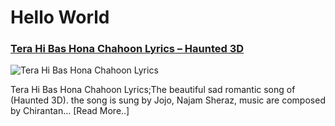 # Hello World

### [Tera Hi Bas Hona Chahoon Lyrics – Haunted 3D](http://catchylyrics.net/2017/04/14569tera-hi-bas-hona-chahoon-lyrics/)
![Tera Hi Bas Hona Chahoon Lyrics](http://catchylyrics.net/wp-content/uploads/2017/04/Tera-Hi-Bas-Hona-Chahoon-Lyrics-768x374.jpg)

Tera Hi Bas Hona Chahoon Lyrics;The beautiful sad romantic song of (Haunted 3D).
the song is sung by Jojo, Najam Sheraz, music are composed by Chirantan… [Read More..]

